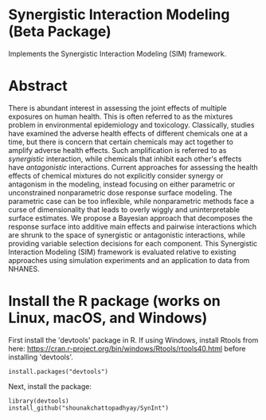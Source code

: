 # Synergistic Interaction Modeling (Beta Package)
Implements the Synergistic Interaction Modeling (SIM) framework.

# Abstract

There is abundant interest in assessing the joint effects of multiple exposures on human health.  This is often referred to as the mixtures problem in environmental epidemiology and toxicology.  Classically, studies have examined the adverse health effects of different chemicals one at a time, but there is concern that certain chemicals may act together to amplify adverse health effects.  Such amplification is referred to as *synergistic* interaction, while chemicals that inhibit each other's effects have *antagonistic* interactions.  Current approaches for assessing the health effects of chemical mixtures do not explicitly consider synergy or antagonism in the modeling, instead focusing on either parametric or unconstrained nonparametric dose response surface modeling.  The parametric case can be too inflexible, while nonparametric methods face a curse of dimensionality that leads to overly wiggly and uninterpretable surface estimates. We propose a Bayesian approach that decomposes the response surface into additive main effects and pairwise interactions which are shrunk to the space of synergistic or antagonistic interactions, while providing  variable selection decisions for each component.  This Synergistic Interaction Modeling (SIM) framework is evaluated relative to existing approaches using simulation experiments and an application to data from NHANES.

# Install the R package (works on Linux, macOS, and Windows)

First install the 'devtools' package in R. If using Windows, install Rtools from here: https://cran.r-project.org/bin/windows/Rtools/rtools40.html before installing 'devtools'.

```
install.packages("devtools")
```
Next, install the package:

```
library(devtools)
install_github("shounakchattopadhyay/SynInt")
```

